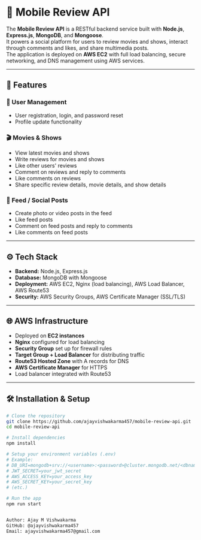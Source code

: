 # 📱 Mobile Review API

The **Mobile Review API** is a RESTful backend service built with **Node.js**, **Express.js**, **MongoDB**, and **Mongoose**.  
It powers a social platform for users to review movies and shows, interact through comments and likes, and share multimedia posts.  
The application is deployed on **AWS EC2** with full load balancing, secure networking, and DNS management using AWS services.

---

## 🚀 Features

### 👤 User Management
- User registration, login, and password reset
- Profile update functionality

### 🎬 Movies & Shows
- View latest movies and shows
- Write reviews for movies and shows
- Like other users' reviews
- Comment on reviews and reply to comments
- Like comments on reviews
- Share specific review details, movie details, and show details

### 📸 Feed / Social Posts
- Create photo or video posts in the feed
- Like feed posts
- Comment on feed posts and reply to comments
- Like comments on feed posts

---

## ⚙️ Tech Stack

- **Backend:** Node.js, Express.js  
- **Database:** MongoDB with Mongoose  
- **Deployment:** AWS EC2, Nginx (load balancing), AWS Load Balancer, AWS Route53  
- **Security:** AWS Security Groups, AWS Certificate Manager (SSL/TLS)

---

## 🌐 AWS Infrastructure

- Deployed on **EC2 instances**
- **Nginx** configured for load balancing
- **Security Group** set up for firewall rules
- **Target Group + Load Balancer** for distributing traffic
- **Route53 Hosted Zone** with A records for DNS
- **AWS Certificate Manager** for HTTPS
- Load balancer integrated with Route53

---

## 🛠️ Installation & Setup

```bash
# Clone the repository
git clone https://github.com/ajayvishwakarma457/mobile-review-api.git
cd mobile-review-api

# Install dependencies
npm install

# Setup your environment variables (.env)
# Example:
# DB_URI=mongodb+srv://<username>:<password>@cluster.mongodb.net/<dbname>
# JWT_SECRET=your_jwt_secret
# AWS_ACCESS_KEY=your_access_key
# AWS_SECRET_KEY=your_secret_key
# (etc.)

# Run the app
npm run start


Author: Ajay M Vishwakarma
GitHub: @ajayvishwakarma457  
Email: ajayvishwakarma457@gmail.com
